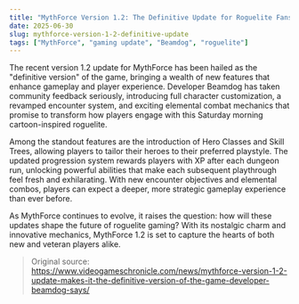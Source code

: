 ```yaml
---
title: "MythForce Version 1.2: The Definitive Update for Roguelite Fans"
date: 2025-06-30
slug: mythforce-version-1-2-definitive-update
tags: ["MythForce", "gaming update", "Beamdog", "roguelite"]
---
```


The recent version 1.2 update for MythForce has been hailed as the "definitive version" of the game, bringing a wealth of new features that enhance gameplay and player experience. Developer Beamdog has taken community feedback seriously, introducing full character customization, a revamped encounter system, and exciting elemental combat mechanics that promise to transform how players engage with this Saturday morning cartoon-inspired roguelite.

Among the standout features are the introduction of Hero Classes and Skill Trees, allowing players to tailor their heroes to their preferred playstyle. The updated progression system rewards players with XP after each dungeon run, unlocking powerful abilities that make each subsequent playthrough feel fresh and exhilarating. With new encounter objectives and elemental combos, players can expect a deeper, more strategic gameplay experience than ever before.

As MythForce continues to evolve, it raises the question: how will these updates shape the future of roguelite gaming? With its nostalgic charm and innovative mechanics, MythForce 1.2 is set to capture the hearts of both new and veteran players alike.
> Original source: https://www.videogameschronicle.com/news/mythforce-version-1-2-update-makes-it-the-definitive-version-of-the-game-developer-beamdog-says/